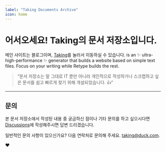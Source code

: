 ```yaml
---
label: "Taking Documents Archive"
icon: home
---
```


# 어서오세요! Taking의 문서 저장소입니다.

메인 사이트는 블로그이며, [Taking](https://taking.kr)를 눌러서 이동하실 수 있습니다. is an :sparkles: ultra-high-performance :sparkles: generator that builds a website based on simple text files. Focus on your writing while Retype builds the rest.

> “문서 저장소는 말 그대로 IT 뿐만 아니라 개인적으로 작성하거나 스크랩하고 싶은 문서를 쉽고 빠르게 찾기 위해 개설되었습니다. :+1:”

---

## 문의

본 문서 저장소에서 작성된 내용 중 궁금하신 점이나 기타 문의를 하고 싶으시다면 [Discussions](https://github.com/taking/docs/discussions)에 작성해주시면 답변 드리겠습니다.

일반적인 문의 사항이 있으신가요? 다음 연락처로 문의해 주세요. taking@duck.com.

:heart:
